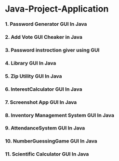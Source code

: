# Java-Project-Application  
### 1. Password Generator GUI In Java 
### 2. Add Vote GUI Cheaker in Java
### 3. Password instroction giver using GUI
### 4. Library GUI In Java
### 5. Zip Utility GUI In Java
### 6. InterestCalculator GUI In Java
### 7. Screenshot App GUI In Java 
### 8. Inventory Management System GUI In Java
### 9. AttendanceSystem GUI In Java
### 10. NumberGuessingGame GUI In Java
### 11. Scientific Calculator GUI In Java

 



   
